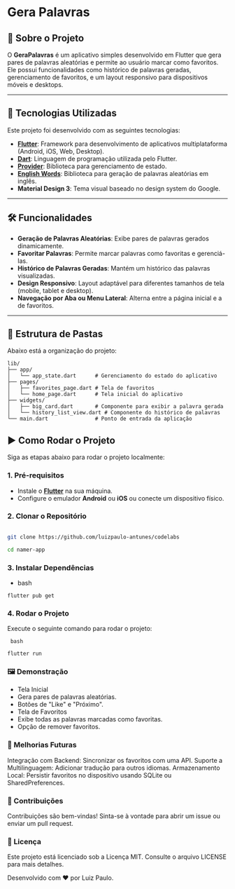# Gera Palavras

## 📝 Sobre o Projeto

O **GeraPalavras** é um aplicativo simples desenvolvido em Flutter que gera pares de palavras aleatórias e permite ao usuário marcar como favoritos. Ele possui funcionalidades como histórico de palavras geradas, gerenciamento de favoritos, e um layout responsivo para dispositivos móveis e desktops.

---

## 🚀 Tecnologias Utilizadas

Este projeto foi desenvolvido com as seguintes tecnologias:

- **[Flutter](https://flutter.dev/)**: Framework para desenvolvimento de aplicativos multiplataforma (Android, iOS, Web, Desktop).
- **[Dart](https://dart.dev/)**: Linguagem de programação utilizada pelo Flutter.
- **[Provider](https://pub.dev/packages/provider)**: Biblioteca para gerenciamento de estado.
- **[English Words](https://pub.dev/packages/english_words)**: Biblioteca para geração de palavras aleatórias em inglês.
- **Material Design 3**: Tema visual baseado no design system do Google.

---

## 🛠️ Funcionalidades

- **Geração de Palavras Aleatórias**: Exibe pares de palavras gerados dinamicamente.
- **Favoritar Palavras**: Permite marcar palavras como favoritas e gerenciá-las.
- **Histórico de Palavras Geradas**: Mantém um histórico das palavras visualizadas.
- **Design Responsivo**: Layout adaptável para diferentes tamanhos de tela (mobile, tablet e desktop).
- **Navegação por Aba ou Menu Lateral**: Alterna entre a página inicial e a de favoritos.

---

## 📂 Estrutura de Pastas

Abaixo está a organização do projeto:

```plaintext
lib/
├── app/
│   └── app_state.dart      # Gerenciamento do estado do aplicativo
├── pages/
│   ├── favorites_page.dart # Tela de favoritos
│   └── home_page.dart      # Tela inicial do aplicativo
├── widgets/
│   ├── big_card.dart       # Componente para exibir a palavra gerada
│   └── history_list_view.dart # Componente do histórico de palavras
└── main.dart               # Ponto de entrada da aplicação
```

## ▶️ Como Rodar o Projeto

Siga as etapas abaixo para rodar o projeto localmente:

### 1. Pré-requisitos

- Instale o **[Flutter](https://flutter.dev/docs/get-started/install)** na sua máquina.
- Configure o emulador **Android** ou **iOS** ou conecte um dispositivo físico.

### 2. Clonar o Repositório

```bash

git clone https://github.com/luizpaulo-antunes/codelabs

cd namer-app
```
### 3. Instalar Dependências
- bash
```
flutter pub get

```
### 4. Rodar o Projeto

Execute o seguinte comando para rodar o projeto:
```
 bash

flutter run
```
### 🖼️ Demonstração

- Tela Inicial
- Gera pares de palavras aleatórias.
- Botões de "Like" e "Próximo".
- Tela de Favoritos
- Exibe todas as palavras marcadas como favoritas.
- Opção de remover favoritos.
  
### 📌 Melhorias Futuras

Integração com Backend: Sincronizar os favoritos com uma API.
Suporte a Multilinguagem: Adicionar tradução para outros idiomas.
Armazenamento Local: Persistir favoritos no dispositivo usando SQLite ou SharedPreferences.

### 🤝 Contribuições

Contribuições são bem-vindas! Sinta-se à vontade para abrir um issue ou enviar um pull request.

### 📄 Licença

Este projeto está licenciado sob a Licença MIT. Consulte o arquivo LICENSE para mais detalhes.

Desenvolvido com ❤️ por Luiz Paulo.
